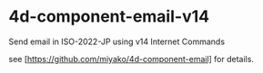 # 4d-component-email-v14
Send email in ISO-2022-JP using v14 Internet Commands 

see [https://github.com/miyako/4d-component-email] for details.
